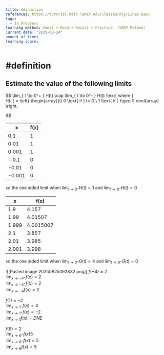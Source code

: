 ```yaml
---
title: Adjunction
references: https://tutorial.math.lamar.edu/Classes/Alg/Lines.aspx
tags:
  - In_Progress
learning method: Vault + Read + Recall + Practice  (VRRP Method)
Current date: "2025-08-24"
amount of time: 
learning score:
---
```


#  #definition 

## Estimate the value of the following limits 
$$
\lim_{ t \to 0^+ }    H(t)  \cap  \lim_{ t \to  0^- }  H(t)  \text{ where }   
H(t )  = \left\{ \begin{array}{l} 0 \text{  if } t< 0    \\
1  \text{ if } t\geq   0 
 \end{array}  \right. 

$$


| x      | f(x) |
| ------ | ---- |
| 0.1    | 1    |
| 0.01   | 1    |
| 0.001  | 1    |
| - 0.1  | 0    |
| -0.01  | 0    |
| -0.001 | 0    |
so the one sided limit when  $\lim_{ t \to 0^+ }    H(t)=1$  and $\lim_{ t \to  0^- }  H(t)=0$

| x     | f(x)      |
| ----- | --------- |
| 1.9   | 4.157     |
| 1.99  | 4.01507   |
| 1.999 | 4.0015007 |
| 2.1   | 3.857     |
| 2.01  | 3.985     |
| 2.001 | 3.998     |
so the one sided limit when  $\lim_{ t \to 0^+ }    G(t)=4$  and $\lim_{ t \to  0^- }  G(t)=0$ 






![[Pasted image 20250825092832.png]]
$f(-4) = 2$  
$\lim_{x \to -4^-} f(x)=2$  
$\lim_{x \to -4^+} f(x)=2$  
$\lim_{x \to -4} f(x)=2$  

$f(1)=-2$  
$\lim_{x \to 1^-} f(x)=4$  
$\lim_{x \to 1^+} f(x)=-2$  
$\lim_{x \to 1} f(x)=DNE$  

$f(6)=2$  
$\lim_{x \to 6^-} f(x)5$  
$\lim_{x \to 6^+} f(x)=5$  
$\lim_{x \to 6} f(x)=5$  

# #